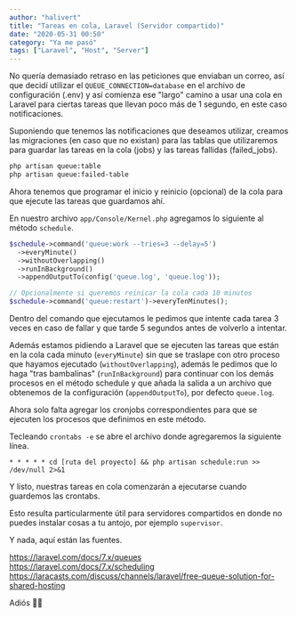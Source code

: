 ```yaml
---
author: "halivert"
title: "Tareas en cola, Laravel (Servidor compartido)"
date: "2020-05-31 00:50"
category: "Ya me pasó"
tags: ["Laravel", "Host", "Server"]
---
```


No quería demasiado retraso en las peticiones que enviaban un correo, así que
decidí utilizar el `QUEUE_CONNECTION=database` en el archivo de configuración
(.env) y así comienza ese "largo" camino a usar una cola en Laravel para ciertas
tareas que llevan poco más de 1 segundo, en este caso notificaciones.

<!-- Seguir leyendo -->

Suponiendo que tenemos las notificaciones que deseamos utilizar, creamos las
migraciones (en caso que no existan) para las tablas que utilizaremos para
guardar las tareas en la cola (jobs) y las tareas fallidas (failed_jobs).

```sh
php artisan queue:table
php artisan queue:failed-table
```

Ahora tenemos que programar el inicio y reinicio (opcional) de la cola para que
ejecute las tareas que guardamos ahí.

En nuestro archivo `app/Console/Kernel.php` agregamos lo siguiente al método
`schedule`.

```php
$schedule->command('queue:work --tries=3 --delay=5')
  ->everyMinute()
  ->withoutOverlapping()
  ->runInBackground()
  ->appendOutputTo(config('queue.log', 'queue.log'));

// Opcionalmente si queremos reinicar la cola cada 10 minutos
$schedule->command('queue:restart')->everyTenMinutes();
```

Dentro del comando que ejecutamos le pedimos que intente cada tarea 3 veces en
caso de fallar y que tarde 5 segundos antes de volverlo a intentar.

Además estamos pidiendo a Laravel que se ejecuten las tareas que están en la
cola cada minuto (`everyMinute`) sin que se traslape con otro proceso que
hayamos ejecutado (`withoutOverlapping`), además le pedimos que lo haga "tras
bambalinas" (`runInBackground`) para continuar con los demás procesos en el
método schedule y que añada la salida a un archivo que obtenemos de la
configuración (`appendOutputTo`), por defecto `queue.log`.

Ahora solo falta agregar los cronjobs correspondientes para que se ejecuten los
procesos que definimos en este método.

Tecleando `crontabs -e` se abre el archivo donde agregaremos la siguiente línea.

```
* * * * * cd [ruta del proyecto] && php artisan schedule:run >> /dev/null 2>&1
```

Y listo, nuestras tareas en cola comenzarán a ejecutarse cuando guardemos las
crontabs.

Esto resulta particularmente útil para servidores compartidos en donde no puedes
instalar cosas a tu antojo, por ejemplo `supervisor`.

Y nada, aquí están las fuentes.

<https://laravel.com/docs/7.x/queues><br>
<https://laravel.com/docs/7.x/scheduling><br>
<https://laracasts.com/discuss/channels/laravel/free-queue-solution-for-shared-hosting>

Adiós 👋🏽
